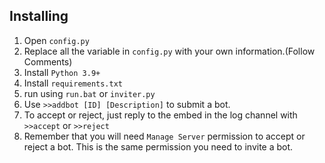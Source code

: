 
## Installing
1. Open `config.py`
2. Replace all the variable in `config.py` with your own information.(Follow Comments)
3. Install `Python 3.9+`
4. Install `requirements.txt`
5. run using `run.bat` or `inviter.py`
6. Use `>>addbot [ID] [Description]` to submit a bot. 
7. To accept or reject, just reply to the embed in the log channel with `>>accept` or `>>reject`
8. Remember that you will need `Manage Server` permission to accept or reject a bot. This is the same permission you need to invite a bot.

